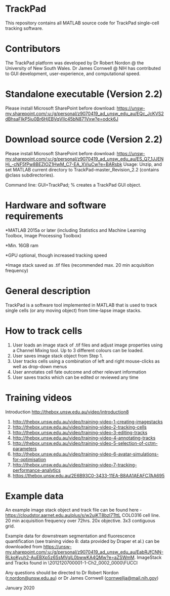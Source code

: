 # TrackPad
This repository contains all MATLAB source code for TrackPad single-cell tracking software. 

# Contributors 
The TrackPad platform was developed by Dr Robert Nordon @ the University of New South Wales. 
Dr James Cornwell @ NIH has contributed to GUI development, user-experience, and computational speed.  

# Standalone executable (Version 2.2)
Please install Microsoft SharePoint before download: 
https://unsw-my.sharepoint.com/:u:/g/personal/z9070419_ad_unsw_edu_au/EQc_JcKVS2dBhsaFIkP5iu0Br6HjEBVqVIIc45bN871Vxw?e=odck6J

# Download source code (Version 2.2)
Please install Microsoft SharePoint before download: 
https://unsw-my.sharepoint.com/:u:/g/personal/z9070419_ad_unsw_edu_au/ES_Q7_1JJENHi_-cNF5fPw8BEZIOZ1HwM_C7-EA_XViuCw?e=BARsbk
Usage: Unzip, and set MATLAB current directory to TrackPad-master_Revision_2.2 (contains @class subdirectories).

Command line: GUI=TrackPad; % creates a TrackPad GUI object.

# Hardware and software requirements
*MATLAB 2015a or later (including Statistics and Machine Learning Toolbox, Image Processing Toolbox)

*Min. 16GB ram

*GPU optional, though increased tracking speed

*Image stack saved as .tif files (recommended max. 20 min acquisition frequency)

# General description
TrackPad is a software tool implemented in MATLAB that is used to track single cells (or any moving object) from time-lapse image stacks. 

# How to track cells
1. User loads an image stack of .tif files and adjust image properties using a Channel Mixing tool. Up to 3 different colours can     be loaded.
2. User saves image stack object from Step 1. 
3. User tracks cells using a combination of left and right mouse-clicks as well as drop-down menus
4. User annotates cell fate outcome and other relevant information
5. User saves tracks which can be edited or reviewed any time

# Training videos
Introduction http://thebox.unsw.edu.au/video/introduction8
1. http://thebox.unsw.edu.au/video/training-video-1-creating-imagestacks
2. http://thebox.unsw.edu.au/video/training-video-2-tracking-cells
3. http://thebox.unsw.edu.au/video/training-video-3-editing-tracks
4. http://thebox.unsw.edu.au/video/training-video-4-annotating-tracks
5. http://thebox.unsw.edu.au/video/training-video-5-selection-of-cctm-parameters
6. http://thebox.unsw.edu.au/video/training-video-6-avatar-simulations-for-optimisation
7. http://thebox.unsw.edu.au/video/training-video-7-tracking-performance-analytics
8. https://thebox.unsw.edu.au/2E6B93C0-3433-11EA-B8AA1AEAFC7AA695

# Example data
An example image stack object and track file can be found here - https://cloudstor.aarnet.edu.au/plus/s/w2ujKT8bzl7TttL
COLO316 cell line. 20 min acquisition frequency over 72hrs. 20x objective. 3x3 contiguous grid.  

Example data for downstream segmentation and fluorescence quantification (see training video 8: data provided by Draper et al.) can be downloaded from 
https://unsw-my.sharepoint.com/:u:/g/personal/z9070419_ad_unsw_edu_au/EabRJfCNN-RLkoKyuh2-AuEBXp5z6SsMVglL0bwwKA4QMw?e=aZSWmM. ImageStack and Tracks found in \2012120700001-1-Ch2_0002_0000\FUCCI

Any questions should be directed to Dr Robert Nordon (r.nordon@unsw.edu.au) or Dr James Cornwell (cornwellja@mail.nih.gov)

January 2020
